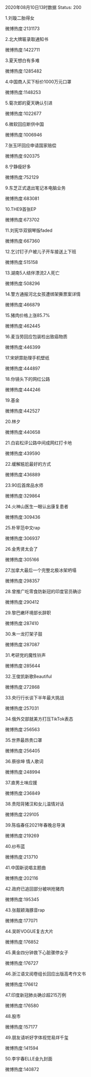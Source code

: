 2020年08月10日13时数据
Status: 200

1.刘璇二胎得女

微博热度:2131173

2.北大牌匾录取通知书

微博热度:1422711

3.夏天想白有多难

微博热度:1285482

4.中国商人买下标价1000万元口罩

微博热度:1148253

5.菊次郎的夏天确认引进

微博热度:1022677

6.微软回应断供中国

微博热度:1006946

7.张玉环回应申请国家赔偿

微博热度:920375

8.宁静瘦好多

微博热度:752129

9.东芝正式退出笔记本电脑业务

微博热度:683081

10.THE9首张EP

微博热度:673702

11.刘宪华双钢琴版faded

微博热度:667360

12.乞讨钉子户被儿子开车接送上下班

微博热度:515158

13.湖南5人结伴漂流2人死亡

微博热度:508296

14.警方通报河北女孩遭绑架撕票案详情

微博热度:466879

15.猪肉价格上涨85.7%

微博热度:462445

16.麦当劳回应包装检出致癌物质

微博热度:446399

17.宋妍霏助理手机壁纸

微博热度:444897

18.你镜头下的网红公路

微博热度:444246

19.基金

微博热度:442527

20.林夕

微博热度:440658

21.白岩松评公路中间成网红打卡地

微博热度:439590

22.缓解尴尬最好的方式

微博热度:436889

23.90后首席品水师

微博热度:329864

24.火神山医生一眼认出康复患者

微博热度:309436

25.朴宰范中文rap

微博热度:306937

26.金秀贤太会了

微博热度:305166

27.加拿大最后一个完整北极冰架坍塌

微博热度:298357

28.曾推广吃零食防新冠的印度官员确诊

微博热度:290412

29.黎巴嫩环境部长辞职

微博热度:287410

30.朱一龙打架子鼓

微博热度:287087

31.考研党的魔性铃声

微博热度:285644

32.王俊凯新歌Beautiful

微博热度:272868

33.央行行长谈下半年最大挑战

微博热度:257031

34.俄外交部就美方打压TikTok表态

微博热度:256563

35.世界最昂贵口罩

微博热度:256405

36.蔡徐坤 情人歌词

微博热度:248994

37.直男土味应援

微博热度:236849

38.贵阳背猪汉和女儿温情对话

微博热度:229105

39.陈临春任2021年春晚总导演

微博热度:219269

40.纱布蓝

微博热度:213710

41.中国新说唱主题曲

微博热度:202116

42.政府已追回部分被哄抢猪肉

微博热度:195345

43.张靓颖海豚音rap

微博热度:177071

44.吴昕VOGUE复古大片

微博热度:176852

45.黄金四分钟救下心脏骤停女子

微博热度:176727

46.浙江语文阅卷组长回应出版高考作文书

微博热度:176612

47.印度新冠肺炎确诊超215万例

微博热度:176580

48.股市

微博热度:157177

49.朋友请听好字体视觉易烊千玺

微博热度:141594

50.李宇春ELLE金九封面

微博热度:140872

